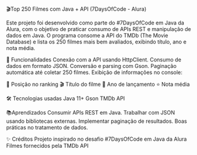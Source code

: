 🎬Top 250 Filmes com Java + API (7DaysOfCode - Alura)  

Este projeto foi desenvolvido como parte do #7DaysOfCode em Java da Alura, com o objetivo de praticar consumo de APIs REST e manipulação de dados em Java.
O programa consome a API do TMDb (The Movie Database) e lista os 250 filmes mais bem avaliados, exibindo título, ano e nota média.

🚀 Funcionalidades
Conexão com a API usando HttpClient.
Consumo de dados em formato JSON.
Conversão e parsing com Gson.
Paginação automática até coletar 250 filmes.
Exibição de informações no console:

📌 Posição no ranking
🎬 Título do filme
📅 Ano de lançamento
⭐ Nota média

🛠️ Tecnologias usadas
Java 11+
Gson
TMDb API



📚Aprendizados
Consumir APIs REST em Java.
Trabalhar com JSON usando bibliotecas externas.
Implementar paginação de resultados.
Boas práticas no tratamento de dados.

✨ Créditos
Projeto inspirado no desafio #7DaysOfCode em Java da Alura
Filmes fornecidos pela TMDb API
